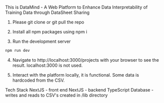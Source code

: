 This is DataMind - A Web Platform to Enhance Data Interpretability of Training Data through DataSheet Sharing

1) Please git clone or git pull the repo

2) Install all npm packages using npm i

3) Run the development server

```bash
npm run dev
```

4) Navigate to http://localhost:3000/projects with your browser to see the result. localhost:3000 is not used.

5) Interact with the platform locally, it is functional. Some data is hardcoded from the CSV.


Tech Stack
NextJS - front end
NextJS - backend
TypeScript 
Database - writes and reads to CSV's created in /lib directory
